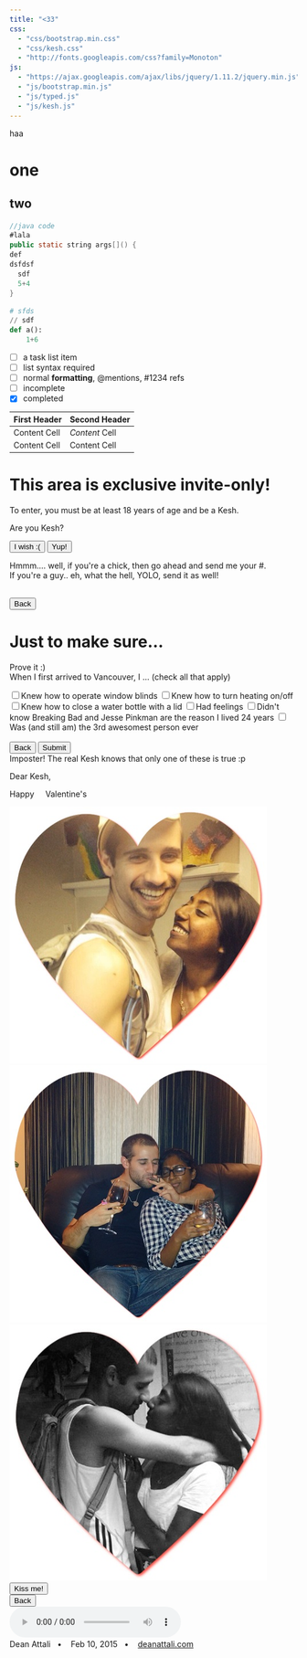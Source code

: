 ```yaml
---
title: "<33"
css:
  - "css/bootstrap.min.css"
  - "css/kesh.css"
  - "http://fonts.googleapis.com/css?family=Monoton"
js:
  - "https://ajax.googleapis.com/ajax/libs/jquery/1.11.2/jquery.min.js"
  - "js/bootstrap.min.js"
  - "js/typed.js"
  - "js/kesh.js"
---
```


haa

# one
## two

```java
//java code
#lala
public static string args[]() {
def
dsfdsf
  sdf
  5+4
}
```

```python
# sfds
// sdf
def a():
    1+6
```

- [ ] a task list item
- [ ] list syntax required
- [ ] normal **formatting**, @mentions, #1234 refs
- [ ] incomplete
- [x] completed

| First Header  | Second Header |
| ------------- | ------------- |
| Content Cell  | _Content_ Cell  |
| Content Cell  | Content Cell  |
    
    

	
 <div class="jumbotron" id="page-initial">
	<h1>This area is exclusive invite-only!</h1>
	<p>To enter, you must be at least 18 years of age and be a Kesh.</p>
	<p>Are you Kesh?</p>
	<button type="button" class="btn btn-default btn-lg leftbtn" id="nokesh">
	  <span class="glyphicon glyphicon-ban-circle" aria-hidden="true"></span> I wish :(
	</button>
	<button type="button" class="btn btn-lg btn-success" id="yeskesh">
	  <span class="glyphicon glyphicon-ok-circle" aria-hidden="true"></span> Yup!
	</button>
  </div>

  <div class="hideme lgtxt" id="page-nokesh">
	<p>
	  Hmmm.... well, if you're a chick, then go ahead and send me your #.
	  <span class="glyphicon glyphicon-glass" aria-hidden="true"></span>
	  <br/>
	  If you're a guy.. eh, what the hell, YOLO, send it as well!
	</p>
	<br/>
	<button class="btn btn-default btn-lg" onclick="window.location.reload()">
	  <span class="glyphicon glyphicon-arrow-left" aria-hidden="true"></span>
	  Back
	</button>
  </div>

  <div class="jumbotron hideme" id="page-yeskesh">
	<h1>Just to make sure...</h1>
	<p>Prove it :)<br/>When I first arrived to Vancouver, I ... (check all that apply)</p>
	<div class="row">
	  <div class="col-xs-3 col-md-3 col-lg-3"></div>
	  <div id="verifyqs" class="col-xs-6 col-md-6 col-lg-6">
		<label class="checkbox"><input type="checkbox" class="no" value="window">Knew how to operate window blinds</label>
		<label class="checkbox"><input type="checkbox" class="no" value="heating">Knew how to turn heating on/off</label>      	  
		<label class="checkbox"><input type="checkbox" class="no" value="bottle">Knew how to close a water bottle with a lid</label>
		<label class="checkbox"><input type="checkbox" class="no" value="feelings">Had feelings</label>
		<label class="checkbox"><input type="checkbox" class="no" value="breakingbad">Didn't know Breaking Bad and Jesse Pinkman are the reason I lived 24 years</label>
		<label class="checkbox"><input type="checkbox" class="yes" value="awesome">Was (and still am) the 3rd awesomest person ever</label>
	  </div>
	</div>
	<br/>
	<button class="btn btn-default btn-lg leftbtn" onclick="window.location.reload()">
	  <span class="glyphicon glyphicon-arrow-left" aria-hidden="true"></span>
	  Back
	</button>
	<button type="button" class="btn btn-default btn-lg btn-success" id="submitqs">
	  <span class="glyphicon glyphicon-ok" aria-hidden="true"></span> Submit
	</button>
	<div class="row">
	  <div class="col-xs-3 col-md-3 col-lg-3"></div>
	  <div class="col-xs-6 col-md-6 col-lg-6">
		<div class="alert alert-danger hideme" role="alert" id="lies">
		  <span class="glyphicon glyphicon-exclamation-sign" aria-hidden="true"></span>
		  Imposter! The real Kesh knows that only one of these is true :p
		</div>   
	  </div>  	
	</div>
  </div>

  <div class="hideme" id="page-vday">   
	<p id="dearkesh">Dear Kesh,</p>
	<p id="vdaytitle">Happy &nbsp; &nbsp; Valentine's</p>
	<div id="carousel" class="carousel slide" data-ride="carousel">
	  <div class="carousel-inner" role="listbox">
		<div class="item active">
		  <img src="images/kesh/kesh1.jpg">
		</div>
		<div class="item">
		  <img src="images/kesh/kesh2.jpg">
		</div>
		<div class="item">
		  <img src="images/kesh/kesh3.jpg">
		</div>
	  </div>
	  <div id="vdaymsg">
		<span id="vdaymsg-txt"></span>
		<button class="btn btn-primary btn-lg hideme" id="kissbtn">Kiss me!</button>
	  </div>
	</div>
	<button class="btn btn-default btn-lg" onclick="window.location.reload()">
	  <span class="glyphicon glyphicon-arrow-left" aria-hidden="true"></span>
	  Back
	</button>
  </div>

<audio controls id="kisssound" clas="hideme">
  <source src="files/kesh-kiss-sound.wav" type="audio/wav">
  Your browser doesn't support my kissing sound :(
</audio>    

<footer class="footer">
  <div class="text-muted">
	Dean Attali&nbsp;&nbsp;&nbsp;&bull;&nbsp;&nbsp;&nbsp;
	Feb 10, 2015&nbsp;&nbsp;&nbsp;&bull;&nbsp;&nbsp;&nbsp;
	<a href="http://deanattali.com" target="_blank">deanattali.com</a>
  </div>
</footer>
